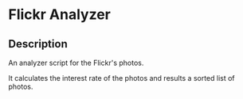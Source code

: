 # Flickr Analyzer

## Description
An analyzer script for the Flickr's photos.

It calculates the interest rate of the photos and results a sorted list of photos.
